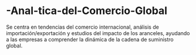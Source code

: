 # -Anal-tica-del-Comercio-Global
Se centra en tendencias del comercio internacional, análisis de importación/exportación y estudios del impacto de los aranceles, ayudando a las empresas a comprender la dinámica de la cadena de suministro global.
